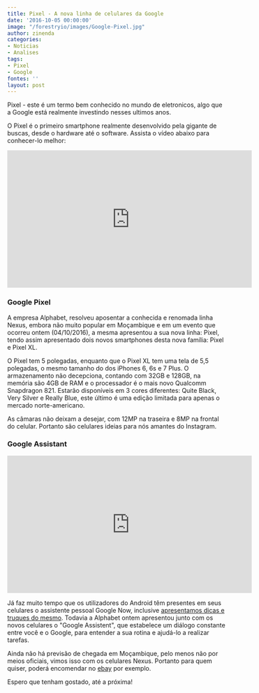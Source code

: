 ```yaml
---
title: Pixel - A nova linha de celulares da Google
date: '2016-10-05 00:00:00'
image: "/forestryio/images/Google-Pixel.jpg"
author: zinenda
categories:
- Noticias
- Analises
tags:
- Pixel
- Google
fontes: ''
layout: post
---
```

Pixel - este é um termo bem conhecido no mundo de eletronicos, algo que a Google está realmente investindo nesses ultimos anos.

O Pixel é o primeiro smartphone realmente desenvolvido pela gigante de buscas, desde o hardware até o software.
Assista o vídeo abaixo para conhecer-lo melhor:

<iframe width="560" height="315" src="https://www.youtube.com/embed/Rykmwn0SMWU" frameborder="0" allowfullscreen></iframe>

###  Google Pixel

A empresa Alphabet, resolveu aposentar a conhecida e renomada linha Nexus, embora não muito popular em Moçambique e em um evento que ocorreu ontem (04/10/2016), a mesma apresentou a sua nova linha: Pixel, tendo assim apresentado dois novos smartphones desta nova família: Pixel e Pixel XL.

O Pixel tem 5 polegadas, enquanto que o Pixel XL tem uma tela de 5,5 polegadas, o mesmo tamanho do dos iPhones 6, 6s e 7 Plus. O armazenamento não decepciona, contando com 32GB e 128GB, na memória são 4GB de RAM e o processador é o mais novo Qualcomm Snapdragon 821.
Estarão disponíveis em 3 cores diferentes: Quite Black, Very Silver e Really Blue, este último é uma edição limitada para apenas o mercado norte-americano.

As câmaras não deixam a desejar, com 12MP na traseira e 8MP na frontal do celular. Portanto são celulares ideias para nós amantes do Instagram.

### Google Assistant

<iframe width="560" height="315" src="https://www.youtube.com/embed/FPfQMVf4vwQ" frameborder="0" allowfullscreen></iframe>

Já faz muito tempo que os utilizadores do Android têm presentes em seus celulares o assistente pessoal Google Now, inclusive [apresentamos dicas e truques do mesmo](http://maningtech.github.io/dicas/2016/04/30/lista-de-comandos-do-google-now.html).
Todavia a Alphabet ontem apresentou junto com os novos celulares o "Google Assistent", que estabelece um diálogo constante entre você e o Google, para entender a sua rotina e ajudá-lo a realizar tarefas.

Ainda não há previsão de chegada em Moçambique, pelo menos não por meios oficiais, vimos isso com os celulares Nexus. Portanto para quem quiser, poderá encomendar no [ebay](http://ebay.com) por exemplo.

Espero que tenham gostado, até a próxima!